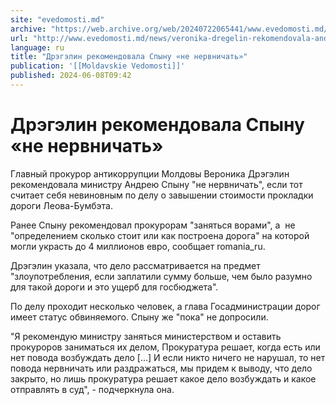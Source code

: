 ```yaml
---
site: "evedomosti.md"
archive: "https://web.archive.org/web/20240722065441/www.evedomosti.md/news/veronika-dregelin-rekomendovala-andreyu-spynu-ne-nervnichat"
url: "http://www.evedomosti.md/news/veronika-dregelin-rekomendovala-andreyu-spynu-ne-nervnichat"
language: ru
title: "Дрэгэлин рекомендовала Спыну «не нервничать»"
publication: '[[Moldavskie Vedomosti]]'
published: 2024-06-08T09:42
---
```


# Дрэгэлин рекомендовала Спыну «не нервничать»

Главный прокурор антикоррупции Молдовы Вероника Дрэгэлин рекомендовала министру Андрею Спыну "не нервничать", если тот считает себя невиновным по делу о завышении стоимости прокладки дороги Леова-Бумбэта.

Ранее Спыну рекомендовал прокурорам "заняться ворами", а  не "определением сколько стоит или как построена дорога" на которой могли украсть до 4 миллионов евро, сообщает romania_ru.

Дрэгэлин указала, что дело рассматривается на предмет "злоупотребления, если заплатили сумму больше, чем было разумно для такой дороги и это ущерб для госбюджета".

По делу проходит несколько человек, а глава Госадминистрации дорог имеет статус обвиняемого. Спыну же "пока" не допросили.

"Я рекомендую министру заняться министерством и оставить прокуроров заниматься их делом, Прокуратура решает, когда есть или нет повода возбуждать дело [...] И если никто ничего не нарушал, то нет повода нервничать или раздражаться, мы придем к выводу, что дело закрыто, но лишь прокуратура решает какое дело возбуждать и какое отправлять в суд", - подчеркнула она.